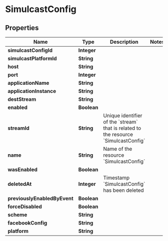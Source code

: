 

# SimulcastConfig


## Properties

| Name | Type | Description | Notes |
|------------ | ------------- | ------------- | -------------|
|**simulcastConfigId** | **Integer** |  |  |
|**simulcastPlatformId** | **String** |  |  |
|**host** | **String** |  |  |
|**port** | **Integer** |  |  |
|**applicationName** | **String** |  |  |
|**applicationInstance** | **String** |  |  |
|**destStream** | **String** |  |  |
|**enabled** | **Boolean** |  |  |
|**streamId** | **String** | Unique identifier of the &#x60;stream&#x60; that is related to the resource &#x60;SimulcastConfig&#x60; |  |
|**name** | **String** | Name of the resource &#x60;SimulcastConfig&#x60; |  |
|**wasEnabled** | **Boolean** |  |  |
|**deletedAt** | **Integer** | Timestamp &#x60;SimulcastConfig&#x60; has been deleted |  |
|**previouslyEnabledByEvent** | **Boolean** |  |  |
|**forceDisabled** | **Boolean** |  |  |
|**scheme** | **String** |  |  |
|**facebookConfig** | **String** |  |  |
|**platform** | **String** |  |  |



